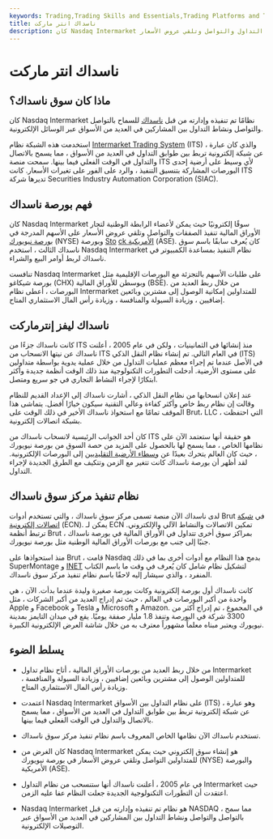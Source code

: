 ```yaml
---
keywords: Trading,Trading Skills and Essentials,Trading Platforms and Tools,Trading Skills,Platforms and Tools
title: ناسداك انتر ماركت
description: كان Nasdaq Intermarket سوقًا إلكترونيًا حيث يمكن لأعضاء الرابطة الوطنية لتجار الأوراق المالية التداول والتواصل وتلقي عروض الأسعار.
---
```


# ناسداك انتر ماركت
## ماذا كان سوق ناسداك؟

كان Nasdaq Intermarket نظامًا تم تنفيذه وإدارته من قبل [ناسداك](/nasdaq) للسماح بالتواصل والتواصل ونشاط التداول بين المشاركين في العديد من الأسواق عبر الوسائل الإلكترونية.

استخدمت هذه الشبكة نظام [Intermarket Trading System](/intermarket-trading-system) (ITS) ، والذي كان عبارة عن شبكة إلكترونية تربط بين طوابق التداول في العديد من الأسواق ، مما يسمح بالاتصال والتداول في الوقت الفعلي فيما بينها. سمحت منصة ITS لأي وسيط على أرضية إحدى البورصات المشاركة بتنسيق التنفيذ ، والرد على الفور على تغيرات الأسعار. كانت ITS تديرها شركة Securities Industry Automation Corporation (SIAC).

## فهم بورصة ناسداك

كان Nasdaq Intermarket سوقًا إلكترونيًا حيث يمكن لأعضاء الرابطة الوطنية لتجار الأوراق المالية تنفيذ الصفقات والتواصل وتلقي عروض الأسعار على الأسهم المدرجة في [بورصة نيويورك](/nyse) (NYSE) وبورصة [Sto](/amex) [ck الأمريكية](/amex) (ASE). كان يُعرف سابقًا باسم سوق ناسداك الثالث ، استخدم Nasdaq Intermarket نظام التنفيذ بمساعدة الكمبيوتر في ناسداك لربط أوامر البيع والشراء.

تنافست Nasdaq Intermarket على طلبات الأسهم بالتجزئة مع البورصات الإقليمية مثل بورصة شيكاغو (CHX) وبوسطن للأوراق المالية (BSE). من خلال ربط العديد من البورصات ، أعطى نظام Intermarket للمتداولين إمكانية الوصول إلى مشترين وبائعين إضافيين ، وزيادة السيولة والمنافسة ، وزيادة رأس المال الاستثماري المتاح.

## ناسداك ليفز إنترماركت

كانت ناسداك جزءًا من ITS منذ إنشائها في الثمانينيات ، ولكن في عام 2005 ، أعلنت ناسداك عن نيتها الانسحاب من ITS في العام التالي. تم إنشاء نظام النقل الذكي (ITS) في الأصل عندما تم إجراء معظم عمليات التداول من خلال عملية يدوية بواسطة متداولين على مستوى الأرضية. أدخلت التطورات التكنولوجية منذ ذلك الوقت أنظمة جديدة وأكثر ابتكارًا لإجراء النشاط التجاري في جو سريع ومتصل.

عند إعلان انسحابها من نظام النقل الذكي ، أشارت ناسداك إلى الإعداد القديم للنظام وقالت إن نظام ربط خاص وأكثر كفاءة وعالي التقنية سيكون خيارًا أفضل. يتماشى هذا الموقف تمامًا مع استحواذ ناسداك الأخير في ذلك الوقت على Brut، LLC ، التي احتفظت بشبكة اتصالات إلكترونية.

كان أحد الجوانب الرئيسية لانسحاب ناسداك من ITS هو حقيقة أنها ستعتمد الآن على نظامها الخاص ، مما يسمح لها بالحصول على المزيد من حصة السوق من بورصة نيويورك ، حيث كان العالم يتحرك بعيدًا عن [وسطاء الأرضية التقليديين](/floorbroker) إلى البورصات الإلكترونية. لقد أظهر أن بورصة ناسداك كانت تتغير مع الزمن وتتكيف مع الطرق الجديدة لإجراء التداول.

## نظام تنفيذ مركز سوق ناسداك

لدى ناسداك الآن منصة تسمى مركز سوق ناسداك ، والتي تستخدم أدوات Brut في [شبكة اتصالات إلكترونية](/ecn) (ECN). يمكن لـ ECN تمكين الاتصالات والنشاط الآلي والإلكتروني. ترتبط أنظمة Brut بمراكز سوق أخرى تتداول في الأوراق المالية في بورصة ناسداك ، جنبًا إلى جنب مع بورصات الأوراق المالية الوطنية مثل بورصة نيويورك.

منذ استحواذها على Brut ، قامت Nasdaq بدمج هذا النظام مع أدوات أخرى بما في ذلك SuperMontage و [INET](/interbank-network-for-electronic-transfer-inet) لتشكيل نظام شامل كان يُعرف في وقت ما باسم الكتاب المنفرد ، والذي سيشار إليه لاحقًا باسم نظام تنفيذ مركز سوق ناسداك.

كانت ناسداك أول بورصة إلكترونية وكانت بورصة صغيرة وليدة عندما بدأت. الآن ، هي واحدة من أكبر البورصات في العالم ، حيث تم إدراج العديد من أكبر الشركات ، مثل Apple و Facebook و Tesla و Microsoft و Amazon. في المجموع ، تم إدراج أكثر من 3300 شركة في البورصة وتنفذ 1.8 مليار صفقة يوميًا. يقع في ميدان التايمز بمدينة نيويورك ويعتبر مبناه معلماً مشهوراً معترف به من خلال شاشة العرض الإلكترونية الكبيرة.

## يسلط الضوء

- من خلال ربط العديد من بورصات الأوراق المالية ، أتاح نظام تداول Intermarket للمتداولين الوصول إلى مشترين وبائعين إضافيين ، وزيادة السيولة والمنافسة ، وزيادة رأس المال الاستثماري المتاح.

- اعتمدت Nasdaq Intermarket على نظام التداول بين الأسواق (ITS) ، وهو عبارة عن شبكة إلكترونية تربط بين طوابق التداول في العديد من الأسواق ، مما يسمح بالاتصال والتداول في الوقت الفعلي فيما بينها.

- تستخدم ناسداك الآن نظامها الخاص المعروف باسم نظام تنفيذ مركز سوق ناسداك.

- كان الغرض من Nasdaq Intermarket هو إنشاء سوق إلكتروني حيث يمكن للمتداولين التواصل وتلقي عروض الأسعار في بورصة نيويورك (NYSE) والبورصة الأمريكية (ASE).

- في عام 2005 ، أعلنت ناسداك أنها ستنسحب من نظام التداول Intermarket حيث اعتقدت أن التطورات التكنولوجية الجديدة جعلت النظام عفا عليه الزمن.

- Nasdaq Intermarket هو نظام تم تنفيذه وإدارته من قبل NASDAQ ، مما سمح بالتواصل والتواصل ونشاط التداول بين المشاركين في العديد من الأسواق عبر التوصيلات الإلكترونية.

